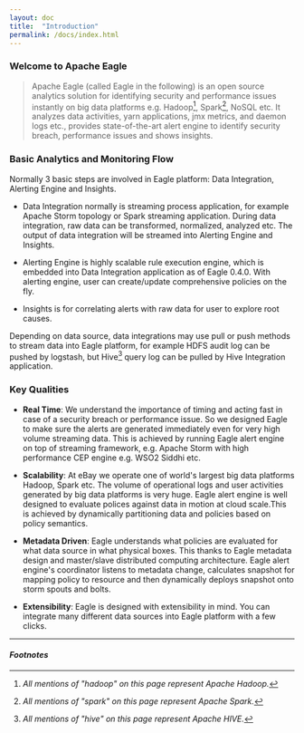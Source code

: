 ```yaml
---
layout: doc
title:  "Introduction" 
permalink: /docs/index.html
---
```


### Welcome to Apache Eagle

> Apache Eagle (called Eagle in the following) is an open source analytics solution for identifying security and performance issues instantly on big data platforms e.g. Hadoop[^HADOOP], Spark[^SPARK], NoSQL etc. It analyzes data activities, yarn applications, jmx metrics, and daemon logs etc., provides state-of-the-art alert engine to identify security breach, performance issues and shows insights.

### Basic Analytics and Monitoring Flow

Normally 3 basic steps are involved in Eagle platform: Data Integration, Alerting Engine and Insights. 

* Data Integration normally is streaming process application, for example Apache Storm topology or Spark streaming application. During data integration, raw data can be transformed, normalized, analyzed etc. The output of data integration will be streamed into Alerting Engine and Insights.

* Alerting Engine is highly scalable rule execution engine, which is embedded into Data Integration application as of Eagle 0.4.0. With alerting engine, user can create/update comprehensive policies on the fly.

* Insights is for correlating alerts with raw data for user to explore root causes.

Depending on data source, data integrations may use pull or push methods to stream data into Eagle platform, for example HDFS audit log can be pushed by logstash, but Hive[^HIVE] query log can be pulled by Hive Integration application.  

### Key Qualities

* **Real Time**: We understand the importance of timing and acting fast in case of a security breach or performance issue. So we designed Eagle to make sure the alerts are generated immediately even for very high volume streaming data. This is achieved by running Eagle alert engine on top of streaming framework, e.g. Apache Storm with high performance CEP engine e.g. WSO2 Siddhi etc.

* **Scalability**: At eBay we operate one of world's largest big data platforms Hadoop, Spark etc. The volume of operational logs and user activities generated by big data platforms is very huge. Eagle alert engine is well designed to evaluate polices against data in motion at cloud scale.This is achieved by dynamically partitioning data and policies based on policy semantics.

* **Metadata Driven**: Eagle understands what policies are evaluated for what data source in what physical boxes. This thanks to Eagle metadata design and master/slave distributed computing architecture. Eagle alert engine's coordinator listens to metadata change, calculates snapshot for mapping policy to resource and then dynamically deploys snapshot onto storm spouts and bolts.

* **Extensibility**: Eagle is designed with extensibility in mind. You can integrate many different data sources into Eagle platform with a few clicks.


---

#### *Footnotes*

[^HADOOP]:*All mentions of "hadoop" on this page represent Apache Hadoop.*
[^HIVE]:*All mentions of "hive" on this page represent Apache HIVE.*
[^SPARK]:*All mentions of "spark" on this page represent Apache Spark.*
